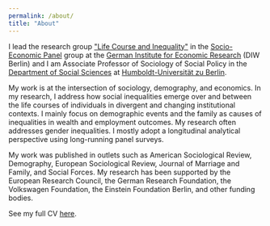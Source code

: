 ```yaml
---
permalink: /about/
title: "About"
---
```


I lead the research group ["Life Course and Inequality"](https://www.diw.de/en/diw_01.c.904772.en/life_course_and_inequality_research_group.html) in the [Socio-Economic Panel](https://www.diw.de/en/diw_01.c.615551.en/research_infrastructure__socio-economic_panel__soep.html) group at the [German Institute for Economic Research](https://www.diw.de/en) (DIW Berlin) and I am Associate Professor of Sociology of Social Policy in the [Department of Social Sciences](https://www.sowi.hu-berlin.de/en/index.html?set_language=en) at [Humboldt-Universität zu Berlin](https://www.hu-berlin.de/en?set_language=en). 

My work is at the intersection of sociology, demography, and economics. In my research, I address how social inequalities emerge over and between the life courses of individuals in divergent and changing institutional contexts. I mainly focus on demographic events and the family as causes of inequalities in wealth and employment outcomes. My research often addresses gender inequalities. I mostly adopt a longitudinal analytical perspective using long-running panel surveys. 

My work was published in outlets such as American Sociological Review, Demography, European Sociological Review, Journal of Marriage and Family, and Social Forces. My research has been supported by the European Research Council, the German Research Foundation, the Volkswagen Foundation, the Einstein Foundation Berlin, and other funding bodies.

See my full CV [here](https://box.hu-berlin.de/f/9f15157304624b29b2c9/?dl=1).